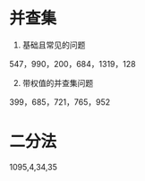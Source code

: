 # 并查集

1. 基础且常见的问题

547，990，200，684，1319，128

2. 带权值的并查集问题

399，685，721，765，952

# 二分法

1095,4,34,35